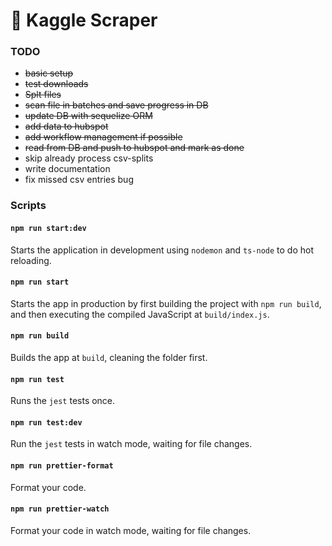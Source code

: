 # 🧰 Kaggle Scraper

### TODO
- ~~basic setup~~
- ~~test downloads~~
- ~~Splt files~~
- ~~scan file in batches and save progress in DB~~
- ~~update DB with sequelize ORM~~
- ~~add data to hubspot~~
- ~~add workflow management if possible~~
- ~~read from DB and push to hubspot and mark as done~~
- skip already process csv-splits
- write documentation
- fix missed csv entries bug

### Scripts

#### `npm run start:dev`

Starts the application in development using `nodemon` and `ts-node` to do hot reloading.

#### `npm run start`

Starts the app in production by first building the project with `npm run build`, and then executing the compiled JavaScript at `build/index.js`.

#### `npm run build`

Builds the app at `build`, cleaning the folder first.

#### `npm run test`

Runs the `jest` tests once.

#### `npm run test:dev`

Run the `jest` tests in watch mode, waiting for file changes.

#### `npm run prettier-format`

Format your code.

#### `npm run prettier-watch`

Format your code in watch mode, waiting for file changes.

